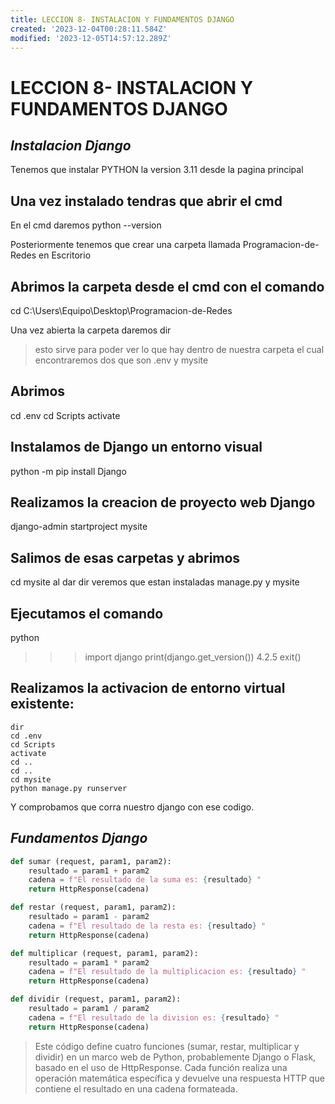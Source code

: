 ```yaml
---
title: LECCION 8- INSTALACION Y FUNDAMENTOS DJANGO
created: '2023-12-04T00:28:11.584Z'
modified: '2023-12-05T14:57:12.289Z'
---
```


# LECCION 8- INSTALACION Y FUNDAMENTOS DJANGO

## *Instalacion Django*

Tenemos que instalar PYTHON la version 3.11 desde la pagina principal 

## Una vez instalado tendras que abrir el cmd
En el cmd daremos python --version

Posteriormente  tenemos que crear una carpeta llamada Programacion-de-Redes en Escritorio

## Abrimos la carpeta desde el cmd con el comando
  cd C:\Users\Equipo\Desktop\Programacion-de-Redes

Una vez abierta la carpeta daremos 
  dir
  >esto sirve para poder ver lo que hay dentro de nuestra carpeta el cual encontraremos dos que son .env y mysite

## Abrimos 
  cd .env
  cd Scripts
  activate

## Instalamos de Django un entorno visual
  python -m pip install Django 

## Realizamos la creacion de proyecto web Django
  django-admin startproject mysite

## Salimos de esas carpetas y abrimos 
  cd mysite
al dar dir veremos que estan instaladas manage.py y mysite

## Ejecutamos el comando
  python
  >>>import django
  >>>print(django.get_version())
  4.2.5
  >>>exit()

## Realizamos la activacion de entorno virtual existente:
    dir
    cd .env
    cd Scripts
    activate
    cd ..
    cd ..
    cd mysite
    python manage.py runserver
Y comprobamos que corra nuestro django con ese codigo.

## *Fundamentos Django*
```python
def sumar (request, param1, param2):
    resultado = param1 + param2
    cadena = f"El resultado de la suma es: {resultado} "
    return HttpResponse(cadena)

def restar (request, param1, param2):
    resultado = param1 - param2
    cadena = f"El resultado de la resta es: {resultado} "
    return HttpResponse(cadena)

def multiplicar (request, param1, param2):
    resultado = param1 * param2
    cadena = f"El resultado de la multiplicacion es: {resultado} "
    return HttpResponse(cadena)

def dividir (request, param1, param2):
    resultado = param1 / param2
    cadena = f"El resultado de la division es: {resultado} "
    return HttpResponse(cadena)
```

>Este código define cuatro funciones (sumar, restar, multiplicar y dividir) en un marco web de Python, probablemente Django o Flask, basado en el uso de HttpResponse. Cada función realiza una operación matemática específica y devuelve una respuesta HTTP que contiene el resultado en una cadena formateada.
